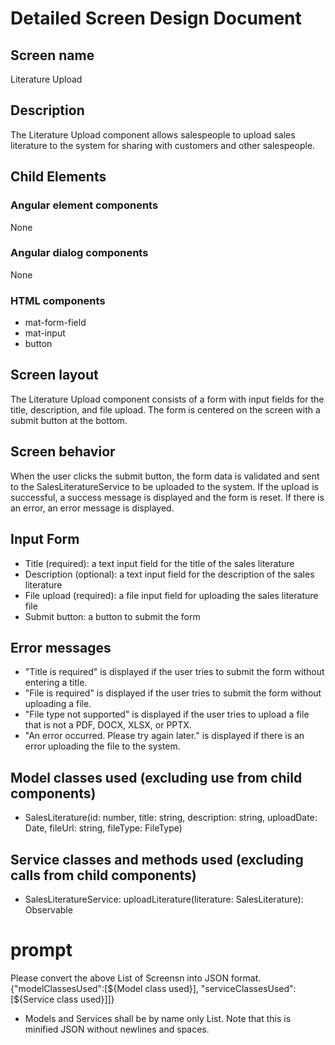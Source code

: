 # Detailed Screen Design Document
## Screen name
Literature Upload
## Description
The Literature Upload component allows salespeople to upload sales literature to the system for sharing with customers and other salespeople.
## Child Elements
### Angular element components
None
### Angular dialog components
None
### HTML components
- mat-form-field
- mat-input
- button
## Screen layout
The Literature Upload component consists of a form with input fields for the title, description, and file upload. The form is centered on the screen with a submit button at the bottom.
## Screen behavior
When the user clicks the submit button, the form data is validated and sent to the SalesLiteratureService to be uploaded to the system. If the upload is successful, a success message is displayed and the form is reset. If there is an error, an error message is displayed.
## Input Form
- Title (required): a text input field for the title of the sales literature
- Description (optional): a text input field for the description of the sales literature
- File upload (required): a file input field for uploading the sales literature file
- Submit button: a button to submit the form
## Error messages
- "Title is required" is displayed if the user tries to submit the form without entering a title.
- "File is required" is displayed if the user tries to submit the form without uploading a file.
- "File type not supported" is displayed if the user tries to upload a file that is not a PDF, DOCX, XLSX, or PPTX.
- "An error occurred. Please try again later." is displayed if there is an error uploading the file to the system.
## Model classes used (excluding use from child components)
- SalesLiterature(id: number, title: string, description: string, uploadDate: Date, fileUrl: string, fileType: FileType)
## Service classes and methods used (excluding calls from child components)
- SalesLiteratureService: uploadLiterature(literature: SalesLiterature): Observable<SalesLiterature>

# prompt
Please convert the above List of Screensn into JSON format.
{"modelClassesUsed":[${Model class used}], "serviceClassesUsed":[${Service class used}]]}
* Models and Services shall be by name only List.
Note that this is minified JSON without newlines and spaces.